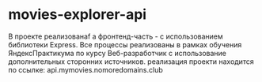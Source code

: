 # movies-explorer-api

В проекте реализованаf а фронтенд-часть - с использованием библиотеки Express. Все процессы реализованы в рамках обучения ЯндексПрактикума по курсу Веб-разработчик с использование дополнительных сторонних источников.
реализация проекти находится по ссылке: api.mymovies.nomoredomains.club
